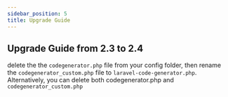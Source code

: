 ```yaml
---
sidebar_position: 5
title: Upgrade Guide
---
```


## Upgrade Guide from 2.3 to 2.4

delete the the `codegenerator.php` file from your config folder, then rename the `codegenerator_custom.php` file to `laravel-code-generator.php`. Alternatively, you can delete both codegenerator.php and `codegenerator_custom.php`

